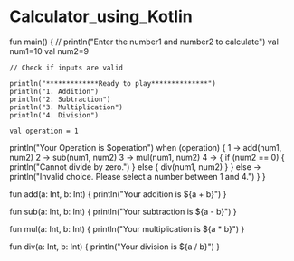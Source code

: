 # Calculator_using_Kotlin
fun main() {
//     println("Enter the number1 and number2 to calculate") 
    val num1=10
    val num2=9

    // Check if inputs are valid
    
    println("*************Ready to play**************")
    println("1. Addition")
    println("2. Subtraction")
    println("3. Multiplication")
    println("4. Division")
    
    val operation = 1
println("Your Operation is $operation")
    when (operation) {
        1 -> add(num1, num2)
        2 -> sub(num1, num2)
        3 -> mul(num1, num2)
        4 -> {
            if (num2 == 0) {
                println("Cannot divide by zero.")
            } else {
                div(num1, num2)
            }
        }
        else -> println("Invalid choice. Please select a number between 1 and 4.")
    }
}

fun add(a: Int, b: Int) {
    println("Your addition is ${a + b}")
}

fun sub(a: Int, b: Int) {
    println("Your subtraction is ${a - b}")
}

fun mul(a: Int, b: Int) {
    println("Your multiplication is ${a * b}")
}

fun div(a: Int, b: Int) {
    println("Your division is ${a / b}")
}
